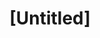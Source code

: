 ---
pid: mx110
title: "[Untitled]"
location_transcription: 
coordinates: "[-75.225126753782, 39.952483994748]"
zipcode: 
gen_neighborhood: 
neighborhood: 
outside_phl: 
age: '6'
age_range: 6-13
instagram: 
image_file_name: mx_110.jpg
proposal_transcription: Six
topic: Unknown
topic_summary: '0'
type: Other No Form
keywords_other: 
credit: Jashmere Wilson
image_labels: 
twitter: 
facebook: 
permalink: "/monuments/mx110/"
layout: item-page
---